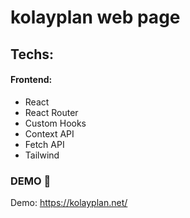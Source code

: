 # kolayplan web page

## Techs:

#### Frontend:

- React
- React Router
- Custom Hooks
- Context API
- Fetch API
- Tailwind

### DEMO 🔴

Demo: https://kolayplan.net/